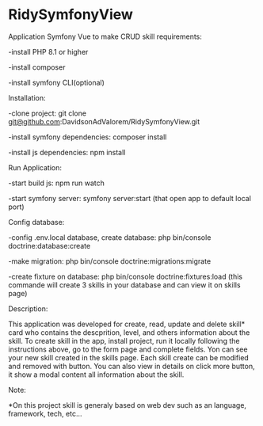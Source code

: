 # RidySymfonyView
Application Symfony Vue to make CRUD skill
requirements:

  -install PHP 8.1 or higher
  
  -install composer
  
  -install symfony CLI(optional)
  
  
Installation:

  -clone project: git clone git@github.com:DavidsonAdValorem/RidySymfonyView.git
  
  -install symfony dependencies: composer install
  
  -install js dependencies: npm install


Run Application:

  -start build js: npm run watch
  
  -start symfony server: symfony server:start (that open app to default local port)


Config database:

  -config .env.local database, create database: php bin/console doctrine:database:create
  
  -make migration: php bin/console doctrine:migrations:migrate
  
  -create fixture on database:  php bin/console doctrine:fixtures:load (this commande will create 3 skills in your database and can view it on skills page)

Description:

This application was developed for create, read, update and delete skill* card who contains the descprition, level, and others information about the skill. To create skill in the app, install project, run it locally following the instructions above, go to the form page and complete fields. Yon can see your new skill created in the skills page. Each skill create can be modified and removed with button. You can also view in details on click more button, it show a modal content all information about the skill. 

Note:

*On this project skill is generaly based on web dev such as an language, framework, tech, etc... 
